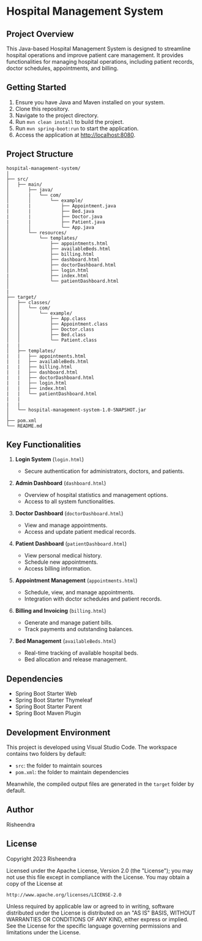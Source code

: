 
# Hospital Management System

## Project Overview

This Java-based Hospital Management System is designed to streamline hospital operations and improve patient care management. It provides functionalities for managing hospital operations, including patient records, doctor schedules, appointments, and billing.

## Getting Started

1. Ensure you have Java and Maven installed on your system.
2. Clone this repository.
3. Navigate to the project directory.
4. Run `mvn clean install` to build the project.
5. Run `mvn spring-boot:run` to start the application.
6. Access the application at [http://localhost:8080](http://localhost:8080).

## Project Structure

```
hospital-management-system/
│
├── src/
│   ├── main/
│       ├── java/
│       |   └── com/
│       │       └── example/
|       |           ├── Appointment.java
|       |           ├── Bed.java
|       |           ├── Doctor.java 
|       |           ├── Patient.java
│       │           └── App.java
│       └── resources/
│           └── templates/
│               ├── appointments.html
│               ├── availableBeds.html
│               ├── billing.html
│               ├── dashboard.html
│               ├── doctorDashboard.html
│               ├── login.html
|               ├── index.html
│               └── patientDashboard.html
│   
|
├── target/
│   ├── classes/
│   │   └── com/
│   │       └── example/
│   │           ├── App.class
│   │           ├── Appointment.class
│   │           ├── Doctor.class
│   │           ├── Bed.class
│   │           └── Patient.class
|   |    
│   ├── templates/ 
|   |   ├── appointments.html
|   |   ├── availableBeds.html
|   |   ├── billing.html
|   |   ├── dashboard.html
|   |   ├── doctorDashboard.html
|   |   ├── login.html
|   |   ├── index.html
|   |   └── patientDashboard.html
|   |  
|   |  
│   └── hospital-management-system-1.0-SNAPSHOT.jar
│
├── pom.xml
└── README.md
```

## Key Functionalities

1. **Login System** (`login.html`)
   - Secure authentication for administrators, doctors, and patients.

2. **Admin Dashboard** (`dashboard.html`)
   - Overview of hospital statistics and management options.
   - Access to all system functionalities.

3. **Doctor Dashboard** (`doctorDashboard.html`)
   - View and manage appointments.
   - Access and update patient medical records.

4. **Patient Dashboard** (`patientDashboard.html`)
   - View personal medical history.
   - Schedule new appointments.
   - Access billing information.

5. **Appointment Management** (`appointments.html`)
   - Schedule, view, and manage appointments.
   - Integration with doctor schedules and patient records.

6. **Billing and Invoicing** (`billing.html`)
   - Generate and manage patient bills.
   - Track payments and outstanding balances.

7. **Bed Management** (`availableBeds.html`)
   - Real-time tracking of available hospital beds.
   - Bed allocation and release management.

## Dependencies

- Spring Boot Starter Web
- Spring Boot Starter Thymeleaf
- Spring Boot Starter Parent
- Spring Boot Maven Plugin

## Development Environment

This project is developed using Visual Studio Code. The workspace contains two folders by default:
- `src`: the folder to maintain sources
- `pom.xml`: the folder to maintain dependencies

Meanwhile, the compiled output files are generated in the `target` folder by default.

## Author

Risheendra

## License

Copyright 2023 Risheendra

Licensed under the Apache License, Version 2.0 (the "License");
you may not use this file except in compliance with the License.
You may obtain a copy of the License at

    http://www.apache.org/licenses/LICENSE-2.0

Unless required by applicable law or agreed to in writing, software
distributed under the License is distributed on an "AS IS" BASIS,
WITHOUT WARRANTIES OR CONDITIONS OF ANY KIND, either express or implied.
See the License for the specific language governing permissions and
limitations under the License.
